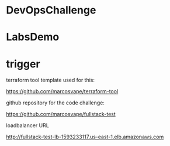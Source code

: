 # DevOpsChallenge
# LabsDemo
# trigger

terraform tool template used for this:

https://github.com/marcosvape/terraform-tool

github repository for the code challenge:

https://github.com/marcosvape/fullstack-test

loadbalancer URL

http://fullstack-test-lb-1593233117.us-east-1.elb.amazonaws.com